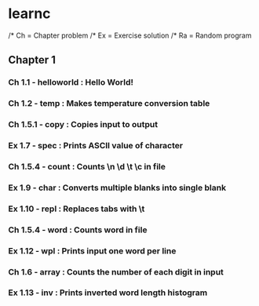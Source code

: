 # learnc

/* Ch = Chapter problem
/* Ex = Exercise solution
/* Ra = Random program

## Chapter 1
### Ch 1.1 - helloworld : Hello World!
### Ch 1.2 - temp : Makes temperature conversion table
### Ch 1.5.1 - copy : Copies input to output
### Ex 1.7 - spec : Prints ASCII value of character
### Ch 1.5.4 - count : Counts \n \d \t \c in file
### Ex 1.9 - char : Converts multiple blanks into single blank
### Ex 1.10 - repl : Replaces tabs with \t
### Ch 1.5.4 - word : Counts word in file
### Ex 1.12 - wpl : Prints input one word per line
### Ch 1.6 - array : Counts the number of each digit in input
### Ex 1.13 - inv : Prints inverted word length histogram

